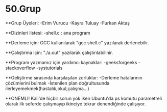 # 50.Grup
**Grup Üyeleri:
-Erim Vurucu
-Kayra Tuluay
-Furkan Aktaş

**Dizinleri listesi:
-shell.c : ana program

**Derleme için:
GCC kullanılarak "gcc shell.c" yazılarak derlenebilir.

**Çalıştırma için:
"./a.out" yazılarak çalıştırılabilinir.

**Program yazmamız için yardımcı kaynaklar:
-geeksforgeeks
-stackoverflow
-systutorials

**Geliştirme sırasında karşılaşılan zorluklar:
-Derleme hatalarının çözümlerini bulmak 
-İstenilen plan doğrultusunda ilerleyemekmek(hastalık,okul,çalışma...)

**ONEMLI!
Kali'de hiçbir sorun yok iken Ubuntu'da ps komutu parametreli olarak ilk seferde çalışmayıp ikinciye tekrar denendiğinde çalışıyor.

